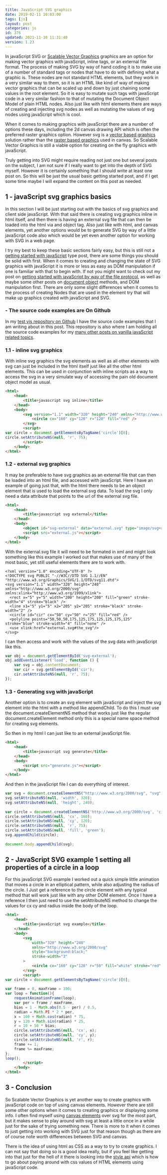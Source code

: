 ```yaml
---
title: JavaScript SVG graphics
date: 2019-02-11 10:03:00
tags: [js]
layout: post
categories: js
id: 376
updated: 2021-11-10 11:31:40
version: 1.23
---
```


In javaScript SVG or [Scalable Vector Graphics](https://en.wikipedia.org/wiki/Scalable_Vector_Graphics) graphics are an option for making vector graphics with javaScript, inline tags, or an external file format. The process of making SVG by way of hand coding it is to make use of a number of standard tags or nodes that have to do with defining what a graphic is. These nodes are not standard HTML elements, but they work in a very similar way to them, so it is an HTML like kind of way of making vector graphics that can be scaled up and down by just chaining some values in the root element. So it is easy to mutate such tags with javaScript code in a very similar fashion to that of mutating the Document Object Model of plain HTML nodes. Also just like with html elements there are ways of creating and injecting svg nodes as well as mutating the values of svg nodes using javaScript which is cool.

When it comes to making graphics with javaScript there are a number of options these days, including the 2d canvas drawing API which is often the preferred raster graphics option. However svg is a [vector based graphics](https://en.wikipedia.org/wiki/Vector_graphics) solution rather than the [raster based graphics](https://en.wikipedia.org/wiki/Raster_graphics) used in canvas. So Scalable Vector Graphics is still a viable option for creating on the fly graphics with javaScript.

Truly getting into SVG might require reading not just one but several posts on the subject, I am not sure if I really want to get into the depth of SVG myself. However it is certainly something that I should write at least one post on. So this will be just the usual basic getting started post, and if I get some time maybe I will expand the content on this post as needed.

<!-- more -->


## 1 - javaScript svg graphics basics

In this section I will be just starting out with the basics of svg graphics and client side javaScript. With that said there is creating svg graphics inline in html itself, and then there is having an external svg file that can then be loaded into the html via and object tag. Also just like with html, and canvas elements, yet another options would be to generate SVG by way of a little javaScript code also which would be yet even another option for working with SVG in a web page.

I try my best to keep these basic sections fairly easy, but this is still not a [getting started with javaScript](/2018/11/27/js-getting-started/) type post, there are some things you should be solid with first. When it comes to creating and changing the state of SVG graphics with javaScript it is more or less as easy as DOM manipulation if one is familiar with that to begin with. If not you might want to check out my post on [getting started with javaScript by way of the file protocol](/2020/09/21/js-getting-started-file-protocol/), as well as maybe some other posts on [document object](/2021/10/29/js-document/) methods, and DOM manipulation first. There are only some slight differences when it comes to the process of creating Nodes that are used in the element try that will make up graphics created with javaScript and SVG.

### - The source code examples are On Github

In my [test vjs repository on Github](https://github.com/dustinpfister/test_vjs/tree/master/for_post/js-javascript-svg) I have the source code examples that I am writing about in this post. This repository is also where I am holding all the source code examples for my [many other posts on vanilla javaScript related topics](/categories/js/).

### 1.1 - inline svg graphics

With inline svg graphics the svg elements as well as all other elements with svg can just be included in the html itself just like all the other html elements. This can be used in conjunction with inline scripts as a way to access the svg in a very simulate way of accessing the pain old document object model as usual.

```html
<html>
    <head>
        <title>javascript svg inline</title>
    </head>
    <body>
        <svg version="1.1" width="320" height="240" xmlns="http://www.w3.org/2000/svg" xmlns:xlink="http://www.w3.org/1999/xlink">
            <circle cx="160" cy="120" r="120" fill="red" />
        </svg>
        <script>
var circle = document.getElementsByTagName('circle')[0];
circle.setAttributeNS(null, 'r', 75);
        </script>
    </body>
</html>
```

### 1.2 - external svg graphics

It may be preferable to have svg graphics as an external file that can then be loaded into an html file, and accessed with javaScript. Here I have an example of going just that, with the html there needs to be an object element that is used to load the external svg data. To load the svg I only need a data attribute that points to the url of the external svg file.

```html
<html>
    <head>
        <title>javascript svg external</title>
    </head>
    <body>
        <object id="svg-external" data="external.svg" type="image/svg+xml"></object>
        <script src="external.js"></script>
    </body>
</html>
```

With the external.svg file it will need to be formated in xml and might look something like this example I worked out that makes use of many of the most basic, yet still useful elements there are to work with.

```
<?xml version="1.0" encoding="UTF-8" ?>
<!DOCTYPE svg PUBLIC "-//W3C//DTD SVG 1.1//EN" "http://www.w3.org/Graphics/SVG/1.1/DTD/svg11.dtd">
<svg version="1.1" width="320" height="240" xmlns="http://www.w3.org/2000/svg" xmlns:xlink="http://www.w3.org/1999/xlink">
  <rect x="5" y="5" width="200" height="200" fill="green" stroke-width="4" stroke="black" />
  <line x1="5" y1="5" x2="205" y2="205" stroke="black" stroke-width="2" />
  <circle id="cir" cx="50" cy="50" r="25" fill="red" />
  <polyline points="50,50,50,175,125,175,125,125,175,125" stroke="blue" stroke-width="4" fill="none" />
  <use xlink:href="external.svg#the_svg"/>
</svg>
```

I can then access and work with the values of the svg data with javaScript like this.

```js
var obj = document.getElementById('svg-external');
obj.addEventListener('load', function () {
    var svg = obj.contentDocument;
    var cir = svg.getElementById('cir');
    cir.setAttributeNS(null, 'r', 75);
});

```

### 1.3 - Generating svg with javaScript

Another option is to create an svg element with javaScript and inject the svg element into the html with a method like appendChild. To do this I must use the document.createElementNS method that works just like the regular document.createElement method only this is a special name space method for creating svg elements.

So then in my html I can just like to an external javaScript file.

```html
<html>
    <head>
        <title>javascript svg generate</title>
    </head>
    <body>
        <script src="generate.js"></script>
    </body>
</html>
```

And then in the javaScript file I can do everything of interest.

```js
var svg = document.createElementNS("http://www.w3.org/2000/svg", "svg");
svg.setAttributeNS(null, 'width', 320);
svg.setAttributeNS(null, 'height', 240);
 
var circle = document.createElementNS('http://www.w3.org/2000/svg', 'circle');
circle.setAttributeNS(null, 'cx', 160);
circle.setAttributeNS(null, 'cy', 120);
circle.setAttributeNS(null, 'r', 75);
circle.setAttributeNS(null, 'fill', 'green');
svg.appendChild(circle);
 
document.body.appendChild(svg);
```

## 2 - JavaScript SVG example 1 setting all properties of a circle in a loop

For this javaScript SVG example I worked out a quick simple little animation that moves a circle in an elliptical pattern, while also adjusting the radius of the circle. I Just get a reference to the circle element with any typical method that will work just like with any other DOM element. Once I have a reference I then just need to use the setAttributeNS method to change the values for cx cy and radius inside the body of the loop.

```html
<html>
    <head>
        <title>javaScript svg example</title>
    </head>
    <body>
        <svg 
            width="320" height="240" 
            xmlns="http://www.w3.org/2000/svg" 
            style="background:black;"
            stroke-width="3"
        >
            <circle cx="160" cy="120" r="50" fill="white" stroke="red" />
        </svg>
        <script>
var circle = document.getElementsByTagName('circle')[0];
 
var frame = 0, maxFrame = 100;
var loop = function(){
    requestAnimationFrame(loop);
    var per = frame / maxFrame,
    bias = 1 - Math.abs(0.5 - per) / 0.5,
    radian = Math.PI * 2 * per,
    x = 160 + Math.cos(radian) * 75,
    y = 120 + Math.sin(radian) * 25,
    r = 10 + 50 * bias;
    circle.setAttributeNS(null, 'cx', x);
    circle.setAttributeNS(null, 'cy', y);
    circle.setAttributeNS(null, 'r', r);
    frame += 1;
    frame %= maxFrame;
};
loop();
        </script>
    </body>
</html>
```

## 3 - Conclusion

So Scalable Vector Graphics is yet another way to create graphics with javaScript code on top of using canvas elements. However there are still some other options when it comes to creating graphics or displaying some info. I often find myself using [canvas elements](/2017/05/17/canvas-getting-started/) over svg for the most part, but it makes sense to play around with svg at least a little once in a while just for the sake of trying something new. There is more to it when it comes to just getting into working with SVG just for that reason though as there are of course note worth differences between SVG and canvas.

There is the idea of using html as CSS as a way to try to create graphics. I can not say that doing so is a good idea really, but if you feel like getting into that just for the hell of it there is looking into the [style api](/2019/02/12/js-javascript-style/) which is how to go about paying around with css values of HTML elements using javaScript code.



